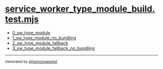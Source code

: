 # [service_worker_type_module_build.test.mjs](../service_worker_type_module_build.test.mjs)


- [0_sw_type_module](0_sw_type_module/0_sw_type_module.md)
- [1_sw_type_module_no_bundling](1_sw_type_module_no_bundling/1_sw_type_module_no_bundling.md)
- [2_sw_type_module_fallback](2_sw_type_module_fallback/2_sw_type_module_fallback.md)
- [3_sw_type_module_fallback_no_bundling](3_sw_type_module_fallback_no_bundling/3_sw_type_module_fallback_no_bundling.md)

---

<sub>
  Generated by <a href="https://github.com/jsenv/core/tree/main/packages/independent/snapshot">@jsenv/snapshot</a>
</sub>
